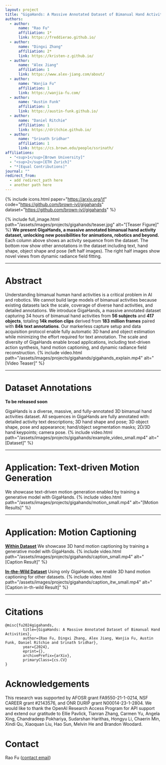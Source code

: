 ```yaml
---
layout: project
title: "GigaHands: A Massive Annotated Dataset of Bimanual Hand Activities"
authors:
  - author:
      name: "Rao Fu"
      affiliation: 1*
      link: https://freddierao.github.io/
  - author:
      name: "Dingxi Zhang"
      affiliation: 2*
      link: https://kristen-z.github.io/
  - author:
      name: "Alex Jiang"
      affiliation: 1
      link: https://www.alex-jiang.com/about/
  - author:
      name: "Wanjia Fu" 
      affiliation: 1
      link: https://wanjia-fu.com/
  - author:
      name: "Austin Funk"
      affiliation: 1
      link: https://austin-funk.github.io/
  - author:
      name: "Daniel Ritchie"
      affiliation: 1
      link: https://dritchie.github.io/
  - author:
      name: "Srinath Sridhar"
      affiliation: 1
      link: https://cs.brown.edu/people/ssrinath/
affiliations:
  - "<sup>1</sup>[Brown University]"
  - "<sup>2</sup>[ETH Zurich]"
  - "*[Equal Contributions]"
journal: ""
redirect_from:
  - add redirect_path here
  - another path here
---
```


{% include icons.html paper="https://arxiv.org/\f" code="https://github.com/brown-ivl/gigahands" dataset="https://github.com/brown-ivl/gigahands" %}

{% include full_image.html path="/assets/images/projects/gigahands/teaser.jpg" alt="[Teaser Figure]" %}
**We present GigaHands, a massive annotated bimanual hand activity dataset, unlocking new possibilities for animations, robotics and beyond.**
Each column above shows an activity sequence from the dataset. The bottom row show other annotations in the dataset including text, hand shape, object shape and pose (left half images). The right half images show novel views from dynamic radiance field fitting.

---
# Abstract
Understanding bimanual human hand activities is a critical problem in AI and robotics. We cannot build large models of bimanual activities because existing datasets lack the scale, coverage of diverse hand activities, and detailed annotations. We introduce GigaHands, a massive annotated dataset capturing 34 hours of bimanual hand activities from **56 subjects** and **417 objects**, totaling **14k motion clips** derived from **183 million frames** paired with **84k text annotations**. Our markerless capture setup and data acquisition protocol enable fully automatic 3D hand and object estimation while minimizing the effort required for text annotation. The scale and diversity of GigaHands enable broad applications, including text-driven action synthesis, hand motion
captioning, and dynamic radiance field reconstruction.
{% include video.html path="/assets/images/projects/gigahands/gigahands_explain.mp4" alt="[Video Teaser]" %}

---
# Dataset Annotations
**To be released soon**

GigaHands is a diverse, massive, and fully-annotated 3D bimanual hand activities dataset. All sequences in GigaHands are fully annotated with: detailed activity text descriptions; 3D hand shape and pose; 3D object shape, pose and appearance; hand/object segmentation masks; 2D/3D hand keypoints; camera pose.
{% include video.html path="/assets/images/projects/gigahands/example_video_small.mp4" alt="[Dataset]" %}

---
# Application: Text-driven Motion Generation
We showcase text-driven motion generation enabled by training a generative model with GigaHands.
{% include video.html path="/assets/images/projects/gigahands/motion_small.mp4" alt="[Motion Results]" %}

---
# Application: Motion Captioning

<b><u>Within Dataset</u></b>
We showcase 3D hand motion captioning by training a generative model with GigaHands.
{% include video.html path="/assets/images/projects/gigahands/caption_small.mp4" alt="[Caption Result]" %}

<b><u>In-the-Wild Dataset</u></b>
Using only GigaHands, we enable 3D hand motion captioning for other datasets.
{% include video.html path="/assets/images/projects/gigahands/caption_itw_small.mp4" alt="[Caption in-th-wild Result]" %}

---
# Citations
```
@misc{fu2024gigahands,
        title={GigaHands: A Massive Annotated Dataset of Bimanual Hand Activities}, 
        author={Rao Fu, Dingxi Zhang, Alex Jiang, Wanjia Fu, Austin Funk, Daniel Ritchie and Srinath Sridhar},
        year={2024},
        eprint={},
        archivePrefix={arXiv},
        primaryClass={cs.CV}
}
```

# Acknowledgements
This research was supported by AFOSR grant FA9550-21-1-0214, NSF CAREER grant #2143576, and ONR DURIP grant N00014-23-1-2804. We would like to thank the OpenAI Research Access Program for API support and extend our gratitude to Ellie Pavlick, Tianran Zhang, Carmen Yu, Angela Xing, Chandradeep Pokhariya, Sudarshan Harithas, Hongyu Li, Chaerin Min, Xindi Qu, Xiaoquan Liu, Hao Sun, Melvin He and Brandon Woodard. 

# Contact
Rao Fu ([contact email](rao_fu@brown.edu))
